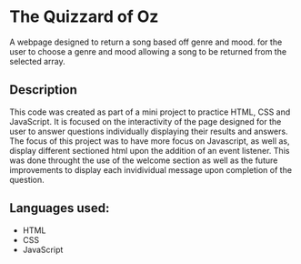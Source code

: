 # The Quizzard of Oz
A webpage designed to return a song based off genre and mood. for the user to choose a genre and mood allowing a song to be returned from the selected array.

## Description
This code was created as part of a mini project to practice HTML, CSS and JavaScript.
It is focused on the interactivity of the page designed for the user to answer questions individually displaying their results and answers.
The focus of this project was to have more focus on Javascript, as well as, display different sectioned html upon the addition of an event listener. 
This was done throught the use of the welcome section as well as the future improvements to display each invidividual message upon completion of the question. 

## Languages used:
* HTML
* CSS
* JavaScript

